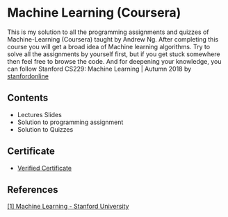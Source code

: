 # Machine Learning (Coursera)

This is my solution to all the programming assignments and quizzes of Machine-Learning (Coursera) taught by Andrew Ng. After completing this course you will get a broad idea of Machine learning algorithms. Try to solve all the assignments by yourself first, but if you get stuck somewhere then feel free to browse the code. And for deepening your knowledge, you can follow Stanford CS229: Machine Learning | Autumn 2018 by [stanfordonline](https://www.youtube.com/playlist?list=PLoROMvodv4rMiGQp3WXShtMGgzqpfVfbU)


## Contents

* Lectures Slides
* Solution to programming assignment
* Solution to Quizzes

## Certificate

* [Verified Certificate](https://coursera.org/share/934011de4e4d52e71795e33dd2e69117)

## References

[[1] Machine Learning - Stanford University](https://www.coursera.org/learn/machine-learning)
